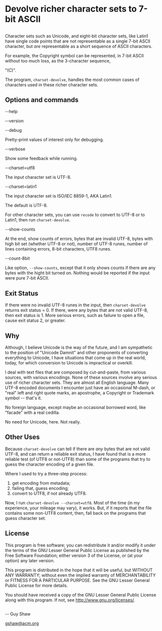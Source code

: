# Devolve richer character sets to 7-bit ASCII

## 

Character sets such as Unicode, and eight-bit character sets,
like Latin1 have single code points that are not representable
as a single 7-bit ASCII character, but _are_ representable as a
short sequence of ASCII characters.

For example, the Copyright symbol can be represented,
in 7-bit ASCII without too much loss, as the 3-character sequence,

   "(C)".

The program, `charset-devolve`, handles the most common cases
of characters used in these richer character sets.


## Options and commands

--help

--version

--debug

Pretty-print values of interest only for debugging.

--verbose

Show some feedback while running.

--charset=utf8

The input character set is UTF-8.

--charset=latin1

The input character set is ISO/IEC 8859-1, AKA Latin1.

The default is UTF-8.

For other character sets, you can use `recode`
to convert to UTF-8 or to Latin1, then run `charset-devolve`.

--show-counts

At the end, show counts of errors, bytes that are invalid UTF-8,
bytes with high bit set (whether UTF-8 or not), number of UTF-8 runes,
number of lines containing errors, 8-bit characters, UTF8 runes.

--count-8bit

Like option, `--show-counts`, except that it only shows counts
if there are any bytes with the hight bit turned on.
Nothing would be reported if the input were pure 7-bit ASCII.

## Exit Status

If there were no invalid UTF-8 runes in the input,
then `charset-devolve` returns exit status = 0.
If there, were any bytes that are not valid UTF-8,
then exit status is 1.  More serious errors,
such as failure to open a file, cause exit status 2, or greater.


## Why

Although, I believe Unicode is the way of the future,
and I am sympathetic to the position of "Unicode Damnit"
and other proponents of converting everything to Unicode,
I have situations that come up in the real world, today,
for which conversion to Unicode is impractical or overkill.

I deal with text files that are composed by cut-and-paste,
from various sources, with various encodings.  None of these
sources involve any serious use of richer character sets.
They are almost all English language.  Many UTF-8 encoded
documents I encounter just have an occasional M-dash, or "real"
left and right quote marks, an apostrophe,
a Copyright or Trademark symbol -- that's it.

No foreign language, except maybe an occasional borrowed
word, like "facade" with a real cedilla.

No need for Unicode, here.  Not really.

## Other Uses

Because `charset-devolve` can tell if there are _any_
bytes that are not valid UTF-8, and can return a reliable
exit status, I have found that is a more reliable test
(of UTF8 or not-UTF8) than some of the programs
that try to guess the character encoding of a given file.

Where I used to try a three-step process:

  1. get encoding from metadata;
  2. failing that, guess encoding;
  3. convert to UTF8, if not already UTF8.

Now, I run `charset-devolve --charset=utf8`.
Most of the time (in my experience, your mileage may vary),
it works.  But, if it reports that the file contains some
non-UTF8 content, then, fall back on the programs that guess
character set.

## License

This program is free software; you can redistribute it and/or modify
it under the terms of the GNU Lesser General Public License as
published by the Free Software Foundation; either version 3 of the
License, or (at your option) any later version.

This program is distributed in the hope that it will be useful,
but WITHOUT ANY WARRANTY; without even the implied warranty of
MERCHANTABILITY or FITNESS FOR A PARTICULAR PURPOSE.  See the GNU
Lesser General Public License for more details.

You should have received a copy of the GNU Lesser General Public License
along with this program.  If not, see <http://www.gnu.org/licenses/>.

##

-- Guy Shaw

   gshaw@acm.org

